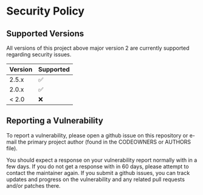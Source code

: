# Security Policy

## Supported Versions

All versions of this project above major version 2 are currently supported regarding security issues.

| Version | Supported          |
| ------- | ------------------ |
| 2.5.x   | :white_check_mark: |
| 2.0.x   | :white_check_mark: |
| < 2.0   | :x:                |

## Reporting a Vulnerability

To report a vulnerability, please open a github issue on this repository or e-mail the primary project author (found in the CODEOWNERS or AUTHORS file).

You should expect a response on your vulnerability report normally with in a few days. If you do not get a response with in 60 days, please attempt to contact the maintainer again. If you submit a github issues, you can track updates and progress on the vulnerability and any related pull requests and/or patches there.
